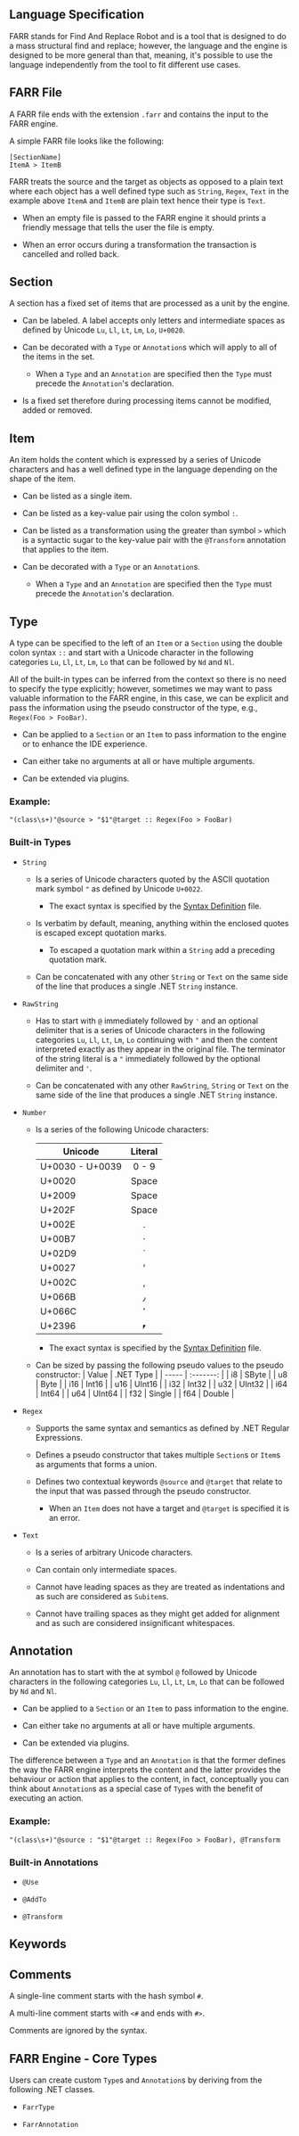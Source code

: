 Language Specification
----------------------

FARR stands for Find And Replace Robot
and is a tool that is designed to do a mass structural find and replace;
however, the language and the engine is designed to be more general than that,
meaning, it's possible to use the language independently from the tool to fit different use cases.

## FARR File

A FARR file ends with the extension `.farr` and contains the input
to the FARR engine.

A simple FARR file looks like the following:
```
[SectionName]
ItemA > ItemB
```

FARR treats the source and the target as objects as opposed to a plain text
where each object has a well defined type such as `String`, `Regex`, `Text`
in the example above `ItemA` and `ItemB` are plain text hence their type is `Text`.

* When an empty file is passed to the FARR engine it should prints a friendly message that tells the user the file is empty.

* When an error occurs during a transformation the transaction is cancelled and rolled back.

## Section

A section has a fixed set of items that are processed as a unit by the engine.

* Can be labeled. A label accepts only letters and intermediate spaces as defined by Unicode `Lu`, `Ll`, `Lt`, `Lm`, `Lo`, `U+0020`.

* Can be decorated with a `Type` or `Annotation`s which will apply to all of the items in the set.
  * When a `Type` and an `Annotation` are specified then the `Type` must precede the `Annotation`'s declaration.

* Is a fixed set therefore during processing items cannot be modified, added or removed.

## Item

An item holds the content which is expressed by a series of Unicode characters
and has a well defined type in the language depending on the shape of the item.

* Can be listed as a single item.

* Can be listed as a key-value pair using the colon symbol `:`.

* Can be listed as a transformation using the greater than symbol `>` which is a syntactic sugar to the key-value pair with the `@Transform` annotation that applies to the item.

* Can be decorated with a `Type` or an `Annotation`s.
  * When a `Type` and an `Annotation` are specified then the `Type` must precede the `Annotation`'s declaration.

## Type

A type can be specified to the left of an `Item` or a `Section` using the double colon syntax `::`
and start with a Unicode character in the following categories `Lu`, `Ll`, `Lt`, `Lm`, `Lo`
that can be followed by `Nd` and `Nl`.

All of the built-in types can be inferred from the context so there is no need to specify the type explicitly;
however, sometimes we may want to pass valuable information to the FARR engine,
in this case, we can be explicit and pass the information using the pseudo constructor of the type, e.g., `Regex(Foo > FooBar)`.

* Can be applied to a `Section` or an `Item` to pass information to the engine or to enhance the IDE experience.

* Can either take no arguments at all or have multiple arguments.

* Can be extended via plugins.

### Example:

```
"(class\s+)"@source > "$1"@target :: Regex(Foo > FooBar)
```

### Built-in Types

* `String`

  * Is a series of Unicode characters quoted by the ASCII quotation mark symbol `"` as defined by Unicode `U+0022`.
    * The exact syntax is specified by the [Syntax Definition](Syntax%20Definition.cd#String) file. 

  * Is verbatim by default, meaning, anything within the enclosed quotes is escaped except quotation marks.
    * To escaped a quotation mark within a `String` add a preceding quotation mark.

  * Can be concatenated with any other `String` or `Text` on the same side of the line that produces a single .NET `String` instance.

* `RawString`

  * Has to start with `@` immediately followed by `'`
    and an optional delimiter that is a series of Unicode characters in the following categories `Lu`, `Ll`, `Lt`, `Lm`, `Lo`
    continuing with `"` and then the content interpreted exactly as they appear in the original file.
    The terminator of the string literal is a `"` immediately followed by the optional delimiter and `'`.

  * Can be concatenated with any other `RawString`, `String` or `Text` on the same side of the line that produces a single .NET `String` instance.

* `Number`

  * Is a series of the following Unicode characters:

    | Unicode         | Literal |
    | --------------- | :-----: |
    | U+0030 - U+0039 |  0 - 9  |
    | U+0020          |  Space  |
    | U+2009          |  Space  |
    | U+202F          |  Space  |
    | U+002E          |    .    |
    | U+00B7          |    ·    |
    | U+02D9          |    ˙    |
    | U+0027          |    '    |
    | U+002C          |    ,    |
    | U+066B          |    ٫    |
    | U+066C          |    ٬    |
    | U+2396          |    ⎖    |

    * The exact syntax is specified by the [Syntax Definition](Syntax%20Definition.cd#Number) file. 

  * Can be sized by passing the following pseudo values to the pseudo constructor:
    | Value | .NET Type |
    | ----- | :-------: |
    | i8    |   SByte   |
    | u8    |   Byte    |
    | i16   |   Int16   |
    | u16   |  UInt16   |
    | i32   |   Int32   |
    | u32   |  UInt32   |
    | i64   |   Int64   |
    | u64   |  UInt64   |
    | f32   |  Single   |
    | f64   |  Double   |

* `Regex`

  * Supports the same syntax and semantics as defined by .NET Regular Expressions.

  * Defines a pseudo constructor that takes multiple `Section`s or `Item`s as arguments that forms a union.

  * Defines two contextual keywords `@source` and `@target` that relate to the input that was passed through the pseudo constructor.
    * When an `Item` does not have a target and `@target` is specified it is an error.

* `Text`

  * Is a series of arbitrary Unicode characters.

  * Can contain only intermediate spaces.

  * Cannot have leading spaces as they are treated as indentations and as such are considered as `Subitem`s.

  * Cannot have trailing spaces as they might get added for alignment and as such are considered insignificant whitespaces.

## Annotation

An annotation has to start with the at symbol `@`
followed by Unicode characters in the following categories `Lu`, `Ll`, `Lt`, `Lm`, `Lo` that can be followed by `Nd` and `Nl`.

* Can be applied to a `Section` or an `Item` to pass information to the engine.

* Can either take no arguments at all or have multiple arguments.

* Can be extended via plugins.

The difference between a `Type` and an `Annotation` is that
the former defines the way the FARR engine interprets the content
and the latter provides the behaviour or action that applies to the content, 
in fact, conceptually you can think about `Annotation`s as a special case of `Type`s with the benefit of executing an action.

### Example:

```
"(class\s+)"@source : "$1"@target :: Regex(Foo > FooBar), @Transform
```

### Built-in Annotations

* `@Use`

* `@AddTo`

* `@Transform`

## Keywords

## Comments

A single-line comment starts with the hash symbol `#`.

A multi-line comment starts with `<#` and ends with `#>`.

Comments are ignored by the syntax.

## FARR Engine - Core Types

Users can create custom `Type`s and `Annotation`s by deriving from the following .NET classes.

* `FarrType`

* `FarrAnnotation`